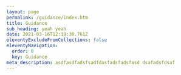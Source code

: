 ```yaml
---
layout: page
permalink: /guidance/index.htm
title: Guidance
sub_heading: yeah yeah
date: 2021-03-16T12:19:30.761Z
eleventyExcludeFromCollections: false
eleventyNavigation:
  order: 0
  key: Guidance
meta_description: asdfasdfadsfsadfdasfadsfadsfasd dsafadsfdsaf
---
```

